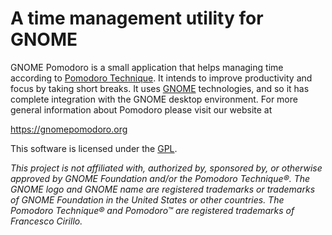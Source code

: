 # A time management utility for GNOME

GNOME Pomodoro is a small application that helps managing time according to [Pomodoro Technique](http://en.wikipedia.org/wiki/Pomodoro_technique). It intends to improve productivity and focus by taking short breaks. It
uses [GNOME](http://www.gnome.org/gnome-3/) technologies, and so it has complete integration with the GNOME desktop environment. For more general information about Pomodoro please visit our website at

https://gnomepomodoro.org

This software is licensed under the [GPL](https://raw.github.com/codito/gnome-shell-pomodoro/master/COPYING).

*This project is not affiliated with, authorized by, sponsored by, or otherwise approved by GNOME Foundation and/or the Pomodoro Technique®. The GNOME logo and GNOME name are registered trademarks or trademarks of GNOME Foundation in the United States or other countries. The Pomodoro Technique® and Pomodoro™ are registered trademarks of Francesco Cirillo.*
